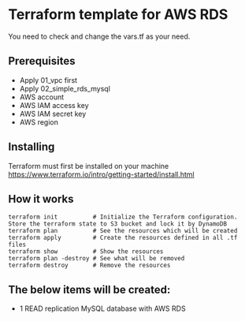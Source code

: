 # Terraform template for AWS RDS
You need to check and change the vars.tf as your need.

## Prerequisites
- Apply 01_vpc first
- Apply 02_simple_rds_mysql
- AWS account
- AWS IAM access key
- AWS IAM secret key
- AWS region

## Installing
Terraform must first be installed on your machine
https://www.terraform.io/intro/getting-started/install.html

## How it works
```
terraform init          # Initialize the Terraform configuration. Store the terraform state to S3 bucket and lock it by DynamoDB
terraform plan          # See the resources which will be created
terraform apply         # Create the resources defined in all .tf files
terraform show          # Show the resources
terraform plan -destroy # See what will be removed
terraform destroy       # Remove the resources
```

## The below items will be created:
- 1 READ replication MySQL database with AWS RDS
